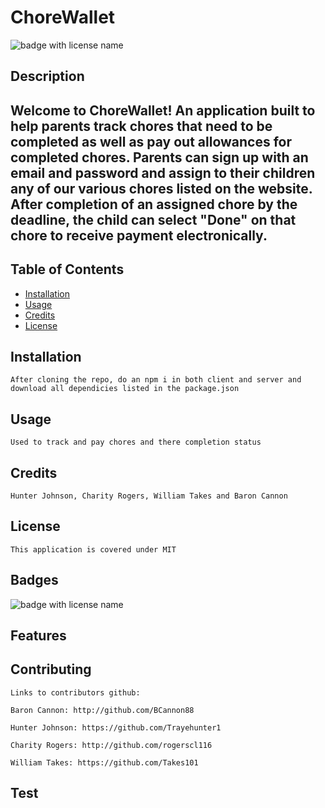 # 
  # **ChoreWallet**

  <img src="https://img.shields.io/badge/mybadge-MIT-blue" alt="badge with license name"/>

  ## Description

  ## Welcome to ChoreWallet! An application built to help parents track chores that need to be completed as well as pay out allowances for completed chores. Parents can sign up with an email and password and assign to their children any of our various chores listed on the website. After completion of an assigned chore by the deadline, the child can select "Done" on that chore to receive payment electronically.

  ## Table of Contents        
   * [Installation](#Installation)
   * [Usage](#Usage)       
   * [Credits](#Credits)       
   * [License](#License)   
       
   ## Installation

    After cloning the repo, do an npm i in both client and server and download all dependicies listed in the package.json       

   ## Usage

    Used to track and pay chores and there completion status       

   ## Credits

    Hunter Johnson, Charity Rogers, William Takes and Baron Cannon       

   ## License

    This application is covered under MIT       

   ## Badges

   <img src="https://img.shields.io/badge/mybadge-MIT-blue" alt="badge with license name"/>      
 
   ## Features

           

   ## Contributing

    Links to contributors github: 
    
    Baron Cannon: http://github.com/BCannon88
    
    Hunter Johnson: https://github.com/Trayehunter1
    
    Charity Rogers: http://github.com/rogerscl116
    
    William Takes: https://github.com/Takes101

   ## Test

        
    

